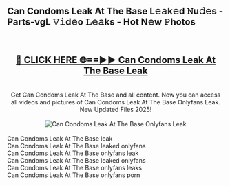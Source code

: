 <h2>Can Condoms Leak At The Base L𝚎𝚊k𝚎d 𝙽u𝚍𝚎s - Parts-vgL 𝚅𝚒d𝚎o 𝙻𝚎𝚊ks - Hot N𝚎w 𝙿hotos </h2>
<br>
<div align="center">
<h2><a href="https://213.232.235.80/live/video.php?q=can-condoms-leak-at-the-base" rel="nofollow">🔴 CLICK HERE 🌐==►► Can Condoms Leak At The Base Leak</a></h2>
<br>
Get Can Condoms Leak At The Base and all content. Now you can access all videos and pictures of Can Condoms Leak At The Base Onlyfans Leak. New Updated Files 2025!
<br>
<br>
<a href="https://213.232.235.80/live/video.php?q=can-condoms-leak-at-the-base" rel="nofollow" data-target="animated-image.originalLink"><img src="https://i.imgur.com/1EjSzPs.png" alt="Can Condoms Leak At The Base Onlyfans Leak" style="max-width: 100%; display: inline-block;" data-target="animated-image.originalImage"></a>
</div>
<br>
Can Condoms Leak At The Base leak<br>
Can Condoms Leak At The Base leaked onlyfans<br>
Can Condoms Leak At The Base onlyfans leak<br>
Can Condoms Leak At The Base leaked onlyfans<br>
Can Condoms Leak At The Base onlyfans leaks<br>
Can Condoms Leak At The Base onlyfans porn

